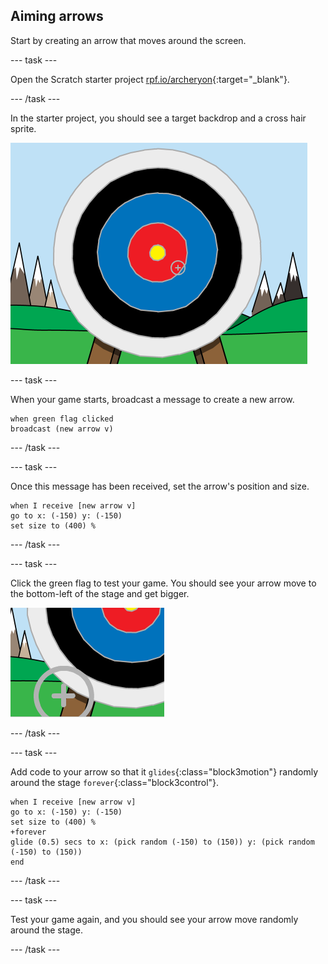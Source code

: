 ## Aiming arrows

Start by creating an arrow that moves around the screen.

--- task ---

Open the Scratch starter project [rpf.io/archeryon](https://rpf.io/archeryon){:target="_blank"}.

--- /task ---

In the starter project, you should see a target backdrop and a cross hair sprite.

![starter projects](images/archery-starter.png)


--- task ---

When your game starts, broadcast a message to create a new arrow.

```blocks3
when green flag clicked
broadcast (new arrow v)
```

--- /task ---

--- task ---

Once this message has been received, set the arrow's position and size.

```blocks3
when I receive [new arrow v]
go to x: (-150) y: (-150)
set size to (400) %
```

--- /task ---

--- task ---

Click the green flag to test your game. You should see your arrow move to the bottom-left of the stage and get bigger.

![larger target sprite in bottom left of stage](images/archery-start-test.png)

--- /task ---

--- task ---

Add code to your arrow so that it `glides`{:class="block3motion"} randomly around the stage `forever`{:class="block3control"}.

```blocks3
when I receive [new arrow v]
go to x: (-150) y: (-150)
set size to (400) %
+forever
glide (0.5) secs to x: (pick random (-150) to (150)) y: (pick random (-150) to (150))
end
```

--- /task ---

--- task ---

Test your game again, and you should see your arrow move randomly around the stage.

--- /task ---
